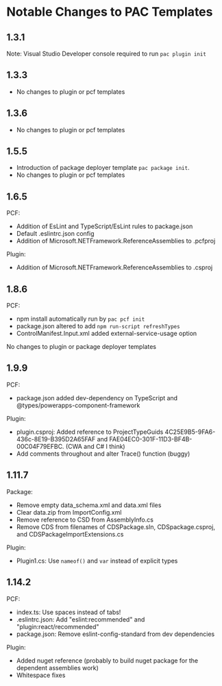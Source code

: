 # Notable Changes to PAC Templates

## 1.3.1

Note: Visual Studio Developer console required to run `pac plugin init`

## 1.3.3

* No changes to plugin or pcf templates

## 1.3.6

* No changes to plugin or pcf templates

## 1.5.5

* Introduction of package deployer template `pac package init`.
* No changes to plugin or pcf templates

## 1.6.5

PCF:

* Addition of EsLint and TypeScript/EsLint rules to package.json
* Default .eslintrc.json config
* Addition of Microsoft.NETFramework.ReferenceAssemblies to .pcfproj

Plugin:

* Addition of Microsoft.NETFramework.ReferenceAssemblies to .csproj

## 1.8.6

PCF:

* npm install automatically run by `pac pcf init`
* package.json altered to add `npm run-script refreshTypes`
* ControlManifest.Input.xml added external-service-usage option

No changes to plugin or package deployer templates

## 1.9.9

PCF:

* package.json added dev-dependency on TypeScript and @types/powerapps-component-framework

Plugin:

* plugin.csproj: Added reference to ProjectTypeGuids 4C25E9B5-9FA6-436c-8E19-B395D2A65FAF and FAE04EC0-301F-11D3-BF4B-00C04F79EFBC. (CWA and C# I think)
* Add comments throughout and alter Trace() function (buggy)

## 1.11.7

Package:

* Remove empty data_schema.xml and data.xml files
* Clear data.zip from ImportConfig.xml
* Remove reference to CSD from AssemblyInfo.cs
* Remove CDS from filenames of CDSPackage.sln, CDSpackage.csproj, and CDSPackageImportExtensions.cs

Plugin:

* Plugin1.cs: Use `nameof()` and `var` instead of explicit types

## 1.14.2

PCF:

* index.ts: Use spaces instead of tabs!
* .eslintrc.json: Add "eslint:recommended" and "plugin:react/recommended"
* package.json: Remove eslint-config-standard from dev dependencies

Plugin:

* Added nuget reference (probably to build nuget package for the dependent assemblies work)
* Whitespace fixes
